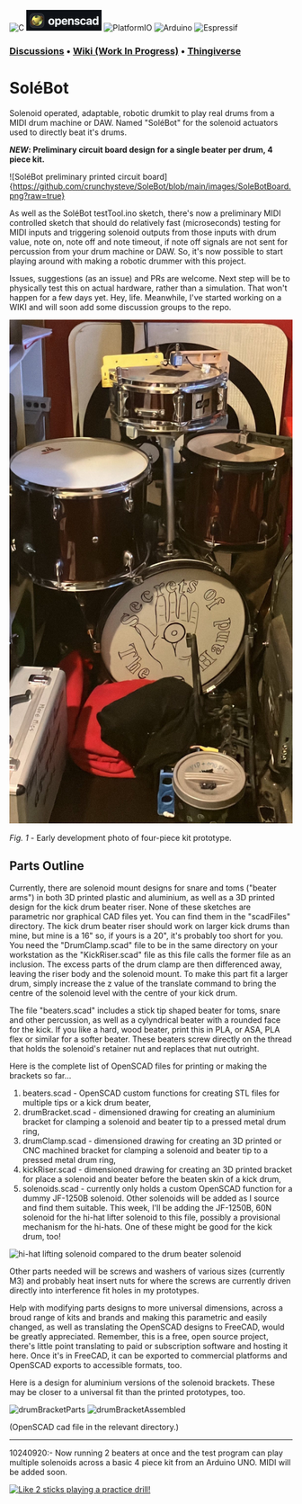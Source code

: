![C](https://img.shields.io/badge/c-%2300599C.svg?style=for-the-badge&logo=c&logoColor=white) ![[OpenSCAD](https://openscad.org)](https://github.com/crunchysteve/Solebot/blob/main/images/openscad.png?raw=true) ![PlatformIO](https://img.shields.io/badge/PlatformIO-%23222.svg?style=for-the-badge&logo=platformio&logoColor=%23f5822a) ![Arduino](https://img.shields.io/badge/-Arduino-00979D?style=for-the-badge&logo=Arduino&logoColor=white) ![Espressif](https://img.shields.io/badge/espressif-E7352C.svg?style=for-the-badge&logo=espressif&logoColor=white)

### [Discussions](https://github.com/crunchysteve/SoleBot/discussions) • [Wiki (Work In Progress)](https://github.com/crunchysteve/SoleBot/wiki) • [Thingiverse](https://www.thingiverse.com/thing:6771931)

# SoléBot
Solenoid operated, adaptable, robotic drumkit to play real drums from a MIDI drum machine or DAW. Named "SoléBot" for the solenoid actuators used to directly beat it's drums.

***NEW*: Preliminary circuit board design for a single beater per drum, 4 piece kit.**

![SoléBot preliminary printed circuit board]{https://github.com/crunchysteve/SoleBot/blob/main/images/SoleBotBoard.png?raw=true}

As well as the SoléBot testTool.ino sketch, there's now a preliminary MIDI controlled sketch that should do relatively fast (microseconds) testing for MIDI inputs and triggering solenoid outputs from those inputs with drum value, note on, note off and note timeout, if note off signals are not sent for percussion from your drum machine or DAW. So, it's now possible to start playing around with making a robotic drummer with this project.

Issues, suggestions (as an issue) and PRs are welcome. Next step will be to physically test this on actual hardware, rather than a simulation. That won't happen for a few days yet. Hey, life. Meanwhile, I've started working on a WIKI and will soon add some discussion groups to the repo.

![Simple four-piece kit layout, kick drum beater riser missing from shot](https://github.com/crunchysteve/SoleBot/blob/main/images/drumset.jpg)

*Fig. 1* - Early development photo of four-piece kit prototype.

## Parts Outline

Currently, there are solenoid mount designs for snare and toms ("beater arms") in both 3D printed plastic and aluminium, as well as a 3D printed design for the kick drum beater riser. None of these sketches are parametric nor graphical CAD files yet. You can find them in the "scadFiles" directory. The kick drum beater riser should work on larger kick drums than mine, but mine is a 16" so, if yours is a 20", it's probably too short for you. You need the "DrumClamp.scad" file to be in the same directory on your workstation as the "KickRiser.scad" file as this file calls the former file as an inclusion. The excess parts of the drum clamp are then differenced away, leaving the riser body and the solenoid mount. To make this part fit a larger drum, simply increase the z value of the translate command to bring the centre of the solenoid level with the centre of your kick drum.

The file "beaters.scad" includes a stick tip shaped beater for toms, snare and other percussion, as well as a cylyndrical beater with a rounded face for the kick. If you like a hard, wood beater, print this in PLA, or ASA, PLA flex or similar for a softer beater. These beaters screw directly on the thread that holds the solenoid's retainer nut and replaces that nut outright.

Here is the complete list of OpenSCAD files for printing or making the brackets so far...
1. beaters.scad - OpenSCAD custom functions for creating STL files for multiple tips or a kick drum beater,
2. drumBracket.scad - dimensioned drawing for creating an aluminium bracket for clamping a solenoid and beater tip to a pressed metal drum ring,
3. drumClamp.scad - dimensioned drawing for creating an 3D printed or CNC machined bracket for clamping a solenoid and beater tip to a pressed metal drum ring,
4. kickRiser.scad - dimensioned drawing for creating an 3D printed bracket for place a solenoid and beater before the beaten skin of a kick drum,
5. solenoids.scad - currently only holds a custom OpenSCAD function for a dummy JF-1250B solenoid. Other solenoids will be added as I source and find them suitable. This week, I'll be adding the JF-1250B, 60N solenoid for the hi-hat lifter solenoid to this file, possibly a provisional mechanism for the hi-hats. One of these might be good for the kick drum, too!

![hi-hat lifting solenoid compared to the drum beater solenoid](https://github.com/crunchysteve/SoleBot/tree/main/images/cymbalLifterNextToBeater.jpg)

Other parts needed will be screws and washers of various sizes (currently M3) and probably heat insert nuts for where the screws are currently driven directly into interference fit holes in my prototypes.

Help with modifying parts designs to more universal dimensions, across a broud range of kits and brands and making this parametric and easily changed, as well as translating the OpenSCAD designs to FreeCAD, would be greatly appreciated. Remember, this is a free, open source project, there's little point translating to paid or subscription software and hosting it here. Once it's in FreeCAD, it can be exported to commercial platforms and OpenSCAD exports to accessible formats, too.

<!--
10240923:- Both my printers have decided to shit their brand new hotends after about 5 prints each. I may just redesign the mechanical parts for wooden and aluminium options to suit a range of makers' tools while I try to diagnose why a high flow, high temperature hotend would clog and heat creep worse than a cheap nasty. Meanwhile, while I await new parts, -->

Here is a design for aluminium versions of the solenoid brackets. These may be closer to a universal fit than the printed prototypes, too.

![drumBracketParts](https://github.com/user-attachments/assets/1f792c37-387c-4307-ad32-f42957ae3051)
![drumBracketAssembled](https://github.com/user-attachments/assets/cf3dc659-a84e-4dcf-82a1-357d19f53589)

(OpenSCAD cad file in the relevant directory.)

---

10240920:- Now running 2 beaters at once and the test program can play multiple solenoids across a basic 4 piece kit from an Arduino UNO. MIDI will be added soon.

[![Like 2 sticks playing a practice drill!](https://img.youtube.com/vi/GSSUouHyVOM/0.jpg)](https://youtu.be/GSSUouHyVOM)

<!-- 10240919:- Initial success! And with video proof, to boot! Also, uploaded the simple Arduino test program, see "code" folder.

[![Video of a solenoid on my breadboard](https://img.youtube.com/vi/0h4IAesiM5w/0.jpg)](https://youtu.be/0h4IAesiM5w)
[![Video of my solenoid drumming test](https://img.youtube.com/vi/Kuo8L1GTG-U/0.jpg)](https://youtu.be/Kuo8L1GTG-U)

I had no ***IDEA*** my snare could sound this toppy! :D

Points to note: The sound quality isn't great, it's my iPhone SE inbuilt mic, this is just my first ever test of this method of striking a drum.

So, the things going on here... I have an Uno running [testTool.ino](./code/testTool/testTool.ino), which simply repeats the pattern, "**One**, two, three, and four." The Uno then analogWrites to pin 9 which, in turn, drives a dual AOD4184 N-channel MOSFET module, pulsing the solenoid with an average voltage of between 12v and 24 volts, depending on the value of analogWrite's second parameter. The width of the broader pulse of PWM is such that, when the tempo on a given drum is 285BPM, the RMS value at maximum (a PWM of 255) is 12v, even though the applied voltage is 24V, so my 12V solenoid won't burn out because it'll never go over 50% duty cycle. At a later stage, I'll probably code for calculating the pulses of PWM intelligently. The waveform looks like the one in this simulation, pulsewidth modulated pulses...

![Pulses of pulse width modulation](https://img.youtube.com/vi/VhJ9suvsufc/0.jpg)

While I'm still trying to decide whether to localise drum control to each drum and have a central controller that reads and redistributes the incoming MIDI signal as isolated MIDI signals for each drum, or use a single micro, like a Mega2560, this could also be done much simpler (and less musically nuanced) using a Nano or Uno and a single stick on each drum and cymbal. Hih-Hat lifting actions can be done on purely digital pins, even the crash cymbal could be "bit-banged" to create a low res pulsed PWM. I should probably prototype this way, "but bite off more than you can chew!" is my motto, LOL.

So, the snare drum will have 3 solenoids, left stick, right stick and rimshot. MIDI standards call this sidestick, but I'm going to be designing and arranging (in my DAW or drum machine) for "flatstick", where the drummer brings the stick down so that shaft hits the rim as well as the tip hitting the skin - a classic rock and blues sound, snare with a crack! MIDI "Snare 1" will trigger left stick, "Snare 2" triggers right stick, "Sidestick" will trigger right stick and rimshot together and, when hi-hat gets a left or right hit, these will override a time-adjacent left or right snare hit, respectively. 

Opening and closing the hats will be done by lifting the the top hat from half open to open and lifting the bottom hat beyond half open to close them. My kit is four piece, so my rack tom will have 2 solenoids (MIDI Toms 1 and 2) and my floor tom will have one solenoid. The ride cymbal will have 2 solenoids for rim and bell, the crash cymbal will have one solenoid. The kick will have 2 beaters (Kick 1 and 2) but operating on the one drum. Cowbell (or woodblock) rounds us out with 16 solenoids.

The next big test will be whether these JF-1250B solenoids can lift my cheap, heavy "pie plate" hi-hats. Hi-hats don't need to move up or down by much, so a lever, suspending each cymbal's clutch at half way, pivoted equally opposite the solenoids, will reduce the motion from 10mm to 5mm at the cymbal, this effectively doubles the applicable force. If the cymbals are too heavy, I'll look at some expensive 60N solenoids and hope they can do the job. These latter XRN-1564T solenoids also have longer travel, allowing for longer lifting levers, magnifying the applicable force by making it act over an even shorter relative distance at the cymbals.

There are no sticks or pedals in this system. I've 3D modelled and printed stick tips which screw directly on to the solenoid where the retainer nut screws onto the back end of the actuator shaft. The same method is applied to the kick drum, but using a larger, cylindrical beater design of around the size and shape of a wood beater contact patch. This beater will also be used for the snare rimshot solenoid, to give more mass to the rim hit, like the force of a stick. The prototypes are printed with 3mm holes, but the finished design will probably have heat-inserted, brass, M3 insert nuts for easier fitting and a forced tap on initial install.

I'll add each design and code element as I get them working. I'll also be coding the beater pulse to a maximum width to allow the beater to just reach the skin, at a MIDI velocity of 1 or so (12v peak), before power is cut. This should create a similar power dynamic to a human drummer - the harder they hit, more likely the stick is pressed and held to the skin for a short time. This timing may need a non-linear profile for optimal rebound.

```
My plans in a nutshell
  Beaters     Solenoids   Detail
    Kick        2         (Kick 1 and 2)
    Snare       3         (Left, riight and rimshot)
    Hats        4         (Left, right, open and close. Left and right will override left and right on snare)
    Tom         2         (Left and right)
    Floor       1
    Ride        3
    Cowbell     1         (No more cowbell!)
    ----------------------------------------
    Toatal     16
```
---

I've unpublished the car door lock actuator version because it was latent AF and not hard hitting enough. I'm in the process of prototyping a lighter, simpler moving mechanism using [JF-0826B](https://www.google.com/search?q=JF-0826B+solenoid&rlz=1C5CHFA_enAU930AU930&oq=JF-0826B+solenoid&gs_lcrp=EgZjaHJvbWUyBggAEEUYOTIGCAEQRRhAMgYIAhBFGDsyBggDEEUYPdIBCDQ2NDdqMGo3qAIAsAIA&sourceid=chrome&ie=UTF-8), 12V, 2A, 20N solenoids and light weight, 3D printed beater heads. I have two, quick, dirty, minimum voltage test videos here...

### KickBot
[![KickBot with a solenoid](https://img.youtube.com/vi/OM4pcrr3s-8/0.jpg)](https://youtu.be/OM4pcrr3s-8)

I'm just "spark gap" testing here, with an old, desperately-in-need-of-a-charge SLA battery. I estimate about 6 volts to a 12V, 6 ohm solenoid, so 1A and 6 watts power and it's already better volume than any test of the previous mech, with less mech noise. The plan is to have MIDI velocity equivalent to a 24v pulse, duty managed to never drive beyond 24W (12v * 2A) RMS. This mech is using a hard PLA beater replacing the retaining nut on the guide shaft which protrudes as the solenoid operates, equivalent to a wood beater. A padded beater could be made by gluing 6mm floor mat foam to the curved beater face.

### StickBot
[![StickBot with a solenoid](https://img.youtube.com/vi/Nz2LlsDFKx4/0.jpg)](https://youtu.be/Nz2LlsDFKx4)

And another "spark gap" test, with the same battery. This mech is using a hard PLA ovoid sphere, approximating a drum stick tip, again, screwed on the guide shaft, replacing the retainer nut. Apologies for the waffle, but it explains my reasons for completely throwing out the previous iteration of this project.

### HiHats
The hi-hat lifiting drive is taking a little longer to visualise with solenoid mechs, but probably involves a solenoid pulling the bottom cymbal down against a spring for "open", another pulling the top cymbal down against another spring for "closed" and a quiescent "half open" state the middle position, thus only requring power to open or close the hats, leaving them in the sizzling position by adjusting spring tensions and the clutches to balance cymbal masses. 2 stick bots will hit the cynbals in the usual way.

OpenSCAD code (and STL files) for the various brackets posted now and preliminary Arduino and Platform IO C code not too many weeks away, I hope. These test videos are faster action times, with louder strikes and less mech noise than anything I achieved with car door lock actuator motors. Yes, pneumatics whould be faster, but they're not within my budget.

## First Principles
The aim is to have a central controller that will be fed a MIDI signal from a dram machine, sequencer or DAW. That controller will communicate with sub controllers for each drum, controlling the 3 mechs for the snare (left stick, right stick, rim shot) after translating snare drum MIDI signals. The main controller is likely to be a an ESP32 powered "Cheap Yellow Display" as this gives the project the option to only require a single MIDI cable (to the controller), a daisychained 3 wire power supply (24v, 9v & gnd) to all components and internal communication with each drum's mechs via wireless protocols.

The beater mechs, to maximise striking power, will be pulsed with 24v for a MIDI 127 velocity, but the duty cycle will be managed to never exceed 50% at 4s on 285BPM, keeping the RMS power to the solenoids under 24W, even though the pulses will be 96W peak to peak. Driving the beater solenoids from the microcontrollers will be via boolean AND of pulse-on and PWM to create velocity between 1 and 127. (5 to 12 volts RMS or 0.8W to 24W RMS based on duty cycle management.) This boolean AND function will be handled calling analogWrite(PIN,VELOCITY,DURATION), where PIN is the output pin to a solenoid driver board, VELOCITY is MIDI velocity multiplied by 2 and DURATION is the maximum duration of the PWM pulse to stay within the RMS safe duty cycle at VELOCITY = 255.

This approach has been tested in an iCircuit simulation, and seems to work well, as per this proof of concept video. This was an early test, before sourcing the MOSFET modules.

[![PWM ANDed with True to provide pulsed PWM for strike and velocity control on a single output](https://img.youtube.com/vi/VhJ9suvsufc/0.jpg)](https://youtu.be/VhJ9suvsufc)

-->
